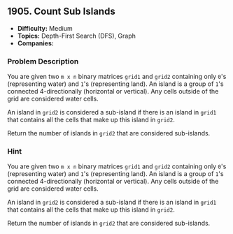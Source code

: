## 1905. Count Sub Islands

- **Difficulty:** Medium
- **Topics:** Depth-First Search (DFS), Graph
- **Companies:** 

### Problem Description

You are given two `m x n` binary matrices `grid1` and `grid2` containing only `0`'s (representing water) and `1`'s (representing land). An island is a group of `1`'s connected 4-directionally (horizontal or vertical). Any cells outside of the grid are considered water cells.

An island in `grid2` is considered a sub-island if there is an island in `grid1` that contains all the cells that make up this island in `grid2`.

Return the number of islands in `grid2` that are considered sub-islands.

### Hint

You are given two `m x n` binary matrices `grid1` and `grid2` containing only `0`'s (representing water) and `1`'s (representing land). An island is a group of `1`'s connected 4-directionally (horizontal or vertical). Any cells outside of the grid are considered water cells.

An island in `grid2` is considered a sub-island if there is an island in `grid1` that contains all the cells that make up this island in `grid2`.

Return the number of islands in `grid2` that are considered sub-islands.

